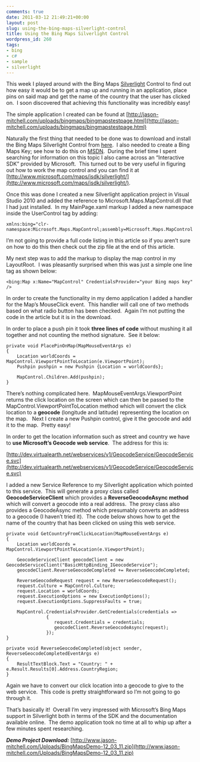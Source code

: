 ```yaml
---
comments: true
date: 2011-03-12 21:49:21+00:00
layout: post
slug: using-the-bing-maps-silverlight-control
title: Using the Bing Maps Silverlight Control
wordpress_id: 260
tags:
- bing
- c#
- sample
- silverlight
---
```


This week I played around with the Bing Maps [Silverlight](http://www.silverlight.net/) Control to find out how easy it would be to get a map up and running in an application, place pins on said map and get the name of the country that the user has clicked on.  I soon discovered that achieving this functionality was incredibly easy!

The simple application I created can be found at [http://jason-mitchell.com/uploads/bingmaps/bingmapstestpage.html](http://jason-mitchell.com/uploads/bingmaps/bingmapstestpage.html)

<!-- more -->

Naturally the first thing that needed to be done was to download and install the Bing Maps Silverlight Control from [here](http://www.microsoft.com/downloads/en/details.aspx?displaylang=en&FamilyID=beb29d27-6f0c-494f-b028-1e0e3187e830).  I also needed to create a Bing Maps Key; see how to do this on [MSDN](http://msdn.microsoft.com/en-us/library/ff428642.aspx).  During the brief time I spent searching for information on this topic I also came across an “Interactive SDK” provided by Microsoft.  This turned out to be very useful in figuring out how to work the map control and you can find it at [http://www.microsoft.com/maps/isdk/silverlight/](http://www.microsoft.com/maps/isdk/silverlight/).

Once this was done I created a new Silverlight application project in Visual Studio 2010 and added the reference to Microsoft.Maps.MapControl.dll that I had just installed.  In my MainPage.xaml markup I added a new namespace inside the UserControl tag by adding:


    xmlns:bing="clr-namespace:Microsoft.Maps.MapControl;assembly=Microsoft.Maps.MapControl


I’m not going to provide a full code listing in this article so if you aren’t sure on how to do this then check out the zip file at the end of this article.

My next step was to add the markup to display the map control in my LayoutRoot.  I was pleasantly surprised when this was just a simple one line tag as shown below:


    <bing:Map x:Name="MapControl" CredentialsProvider="your Bing maps key" />


In order to create the functionality in my demo application I added a handler for the Map’s MouseClick event.  This handler will call one of two methods based on what radio button has been checked.  Again I’m not putting the code in the article but it is in the download.

In order to place a push pin it took **three lines of code** without mushing it all together and not counting the method signature.  See it below:


    private void PlacePinOnMap(MapMouseEventArgs e)
    {
        Location worldCoords = MapControl.ViewportPointToLocation(e.ViewportPoint);
        Pushpin pushpin = new Pushpin {Location = worldCoords};

        MapControl.Children.Add(pushpin);
    }


There’s nothing complicated here.  MapMouseEventArgs.ViewportPoint returns the click location on the screen which can then be passed to the MapControl.ViewportPointToLocation method which will convert the click location to a **geocode** (longitude and latitude) representing the location on the map.   Next I create a new Pushpin control, give it the geocode and add it to the map.  Pretty easy!

In order to get the location information such as street and country we have to **use Microsoft’s Geocode web service**.  The address for this is:

[http://dev.virtualearth.net/webservices/v1/GeocodeService/GeocodeService.svc](http://dev.virtualearth.net/webservices/v1/GeocodeService/GeocodeService.svc)

I added a new Service Reference to my Silverlight application which pointed to this service.  This will generate a proxy class called **GeocodeServiceClient** which provides a **ReverseGeocodeAsync method** which will convert a geocode into a real address.  The proxy class also provides a GeocodeAsync method which presumably converts an address to a geocode (I haven’t tried it).  The code below shows how to get the name of the country that has been clicked on using this web service.


    private void GetCountryFromClickLocation(MapMouseEventArgs e)
    {
        Location worldCoords = MapControl.ViewportPointToLocation(e.ViewportPoint);

        GeocodeServiceClient geocodeClient = new GeocodeServiceClient("BasicHttpBinding_IGeocodeService");
        geocodeClient.ReverseGeocodeCompleted += ReverseGeocodeCompleted;

        ReverseGeocodeRequest request = new ReverseGeocodeRequest();
        request.Culture = MapControl.Culture;
        request.Location = worldCoords;
        request.ExecutionOptions = new ExecutionOptions();
        request.ExecutionOptions.SuppressFaults = true;

        MapControl.CredentialsProvider.GetCredentials(credentials =>
                   {
                      request.Credentials = credentials;
                      geocodeClient.ReverseGeocodeAsync(request);
                   });
    }

    private void ReverseGeocodeCompleted(object sender, ReverseGeocodeCompletedEventArgs e)
    {
        ResultTextBlock.Text = "Country: " + e.Result.Results[0].Address.CountryRegion;
    }


Again we have to convert our click location into a geocode to give to the web service.  This code is pretty straightforward so I’m not going to go through it.

That’s basically it!  Overall I’m very impressed with Microsoft’s Bing Maps support in Silverlight both in terms of the SDK and the documentation available online.  The demo application took no time at all to whip up after a few minutes spent researching.

**_Demo Project Download:_** [http://www.jason-mitchell.com/Uploads/BingMapsDemo-12_03_11.zip](http://www.jason-mitchell.com/Uploads/BingMapsDemo-12_03_11.zip)
